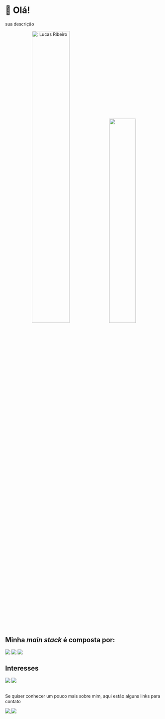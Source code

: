 # 👋 Olá!

sua descrição


<div align="center">
  <img width="49%" height="auto" src="https://github-readme-streak-stats.herokuapp.com/?user=anubyzDev&theme=gotham&hide_border=true&stroke=0000&background=0D1117&ring=00bfbf&fire=00bfbf&currStreakLabel=00bfbf" alt="Lucas Ribeiro" />
  <img width="41%" height="auto" src="https://github-readme-stats.vercel.app/api/top-langs/?username=anubyzDev&layout=compact&hide_border=true&theme=vision-friendly-dark" />
</div>

## Minha *main stack* é composta por:

<div>
  <!-- <img src=https://img.shields.io/badge/HTML5-E34F26?style=for-the-badge&logo=html5&logoColor=white /> -->
  <!-- <img src=https://img.shields.io/badge/CSS3-1572B6?style=for-the-badge&logo=css3&logoColor=white /> -->
  <img src=https://img.shields.io/badge/JavaScript-F7DF1E?style=for-the-badge&logo=javascript&logoColor=black /> 
  <img src=https://img.shields.io/badge/python-F7DF1E?style=for-the-badge&logo=python&logoColor=black />
    <img src=https://img.shields.io/badge/MySQL-00000F?style=for-the-badge&logo=mysql&logoColor=white />
  <!-- <img src=https://img.shields.io/badge/Tailwind_CSS-38B2AC?style=for-the-badge&logo=tailwind-css&logoColor=white /> -->
  <!-- <img src=https://img.shields.io/badge/Vue.js-35495E?style=for-the-badge&logo=vue.js&logoColor=4FC08D /> -->
</div>

## Interesses 

<div>
  <img src=https://img.shields.io/badge/TypeScript-007ACC?style=for-the-badge&logo=typescript&logoColor=white />
  <!-- <img src=https://img.shields.io/badge/React-61dafb?style=for-the-badge&logo=react&logoColor=333333 /> -->
  <img src=https://img.shields.io/badge/Node.js-43853D?style=for-the-badge&logo=node.js&logoColor=white /> 
  <!-- <img src=https://img.shields.io/badge/MongoDB-4EA94B?style=for-the-badge&logo=mongodb&logoColor=white /> -->
</div>
<br/>

Se quiser conhecer um pouco mais sobre mim, aqui estão alguns links para contato

<div>
  <a href="mailto:lucas.ribeiro711@gmail.com" target="_blank">
    <img src="https://img.shields.io/badge/Gmail-D14836?style=for-the-badge&logo=gmail&logoColor=white">
  </a>
  <a href="https://www.linkedin.com/in/gabriel-zonatto-170432233/" target="_blank">
    <img src="https://img.shields.io/badge/LinkedIn-0077B5?style=for-the-badge&logo=linkedin&logoColor=white">
  </a>                                                                                                         
</div>
